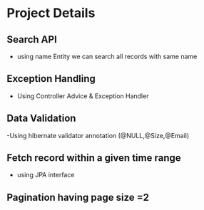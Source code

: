 # Project Details

## Search API
 - using name Entity we can search all records with same name  


## Exception Handling 
 - Using Controller Advice & Exception Handler 

## Data Validation 
 -Using hibernate validator annotation (@NULL,@Size,@Email)
 
## Fetch record within a given time range 
- using JPA interface 
## Pagination having page size =2